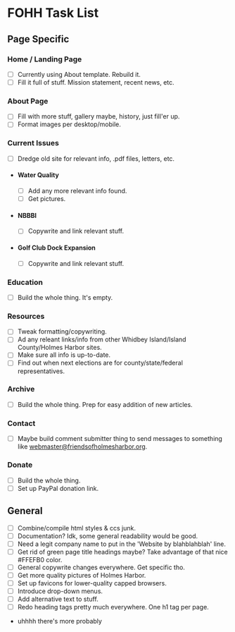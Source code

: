# FOHH Task List
## Page Specific
### Home / Landing Page
- [ ] Currently using About template.  Rebuild it.
- [ ] Fill it full of stuff.  Mission statement, recent news, etc.
### About Page
- [ ] Fill with more stuff, gallery maybe, history, just fill'er up.
- [ ] Format images per desktop/mobile.
### Current Issues
- [ ] Dredge old site for relevant info, .pdf files, letters, etc.
- #### Water Quality
  - [ ] Add any more relevant info found.
  - [ ] Get pictures.
- #### NBBBI
  - [ ] Copywrite and link relevant stuff.
- #### Golf Club Dock Expansion
  - [ ] Copywrite and link relevant stuff.
### Education
- [ ] Build the whole thing.  It's empty.
### Resources
- [ ] Tweak formatting/copywriting.
- [ ] Ad any releant links/info from other Whidbey Island/Island County/Holmes Harbor sites.
- [ ] Make sure all info is up-to-date.
- [ ] Find out when next elections are for county/state/federal representatives.
### Archive
- [ ] Build the whole thing.  Prep for easy addition of new articles.
### Contact
- [ ] Maybe build comment submitter thing to send messages to something like webmaster@friendsofholmesharbor.org.
### Donate
- [ ] Build the whole thing.
- [ ] Set up PayPal donation link.
## General
- [ ] Combine/compile html styles & ccs junk.
- [ ] Documentation? Idk, some general readability would be good.
- [ ] Need a legit company name to put in the 'Website by blahblahblah' line.
- [ ] Get rid of green page title headings maybe? Take advantage of that nice #FFEFB0 color.
- [ ] General copywrite changes everywhere.  Get specific tho.
- [ ] Get more quality pictures of Holmes Harbor.
- [ ] Set up favicons for lower-quality capped browsers.
- [ ] Introduce drop-down menus.
- [ ] Add alternative text to stuff.
- [ ] Redo heading tags pretty much everywhere. One h1 tag per page.  
- uhhhh there's more probably  
